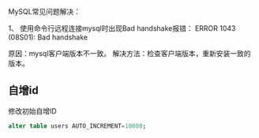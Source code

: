 MySQL常见问题解决：

1、 使用命令行远程连接mysql时出现Bad handshake报错：
ERROR 1043 (08S01): Bad handshake

原因：mysql客户端版本不一致。
解决方法：检查客户端版本，重新安装一致的版本。


## 自增id
修改初始自增ID
```sql
alter table users AUTO_INCREMENT=10000;
```